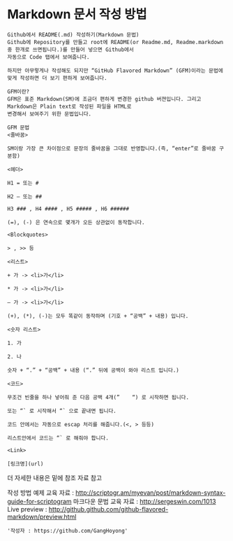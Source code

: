 # Markdown 문서 작성 방법
```
Github에서 README(.md) 작성하기(Markdown 문법)
Github에 Repository를 만들고 root에 README(or Readme.md, Readme.markdown 중 한개로 쓰면됩니다.)를 만들어 넣으면 Github에서 
자동으로 Code 탭에서 보여줍니다.

하지만 아무렇게나 작성해도 되지만 “GitHub Flavored Markdown” (GFM)이라는 문법에 맞게 작성하면 더 보기 편하게 보여줍니다.

GFM이란?
GFM은 표준 Markdown(SM)에 조금더 편하게 변경한 github 버젼입니다. 그리고 Markdown은 Plain text로 작성된 파일을 HTML로 
변경해서 보여주기 위한 문법입니다.

GFM 문법
<줄바꿈>

SM이랑 가장 큰 차이점으로 문장의 줄바꿈을 그대로 반영합니다.(즉, “enter”로 줄바꿈 구분함)

<헤더>

H1 = 또는 #

H2 – 또는 ##

H3 ### , H4 #### , H5 ##### , H6 ######

(=), (-) 은 연속으로 몇개가 오든 상관없이 동작합니다.

<Blockquotes>

> , >> 등

<리스트>

+ 가 -> <li>가</li>

* 가 -> <li>가</li>

– 가 -> <li>가</li>

(+), (*), (-)는 모두 똑같이 동작하며 (기호 + “공백” + 내용) 입니다.

<숫자 리스트>

1. 가

2. 나

숫자 + “.” + “공백” + 내용 (“.” 뒤에 공백이 와야 리스트 입니다.)

<코드>

무조건 빈줄을 하나 넣어줘 준 다음 공백 4개(”    “) 로 시작하면 됩니다.

또는 “` 로 시작해서 “` 으로 끝내면 됩니다.

코드 안에서는 자동으로 escap 처리를 해줍니다.(<, > 등등)

리스트안에서 코드는 “` 로 해줘야 합니다.

<Link>

[링크명](url)
```
더 자세한 내용은 밑에 참조 자료 참고 

작성 방법 예제 교육 자료 : http://scriptogr.am/myevan/post/markdown-syntax-guide-for-scriptogram
마크다운 문법 교육 자료 : http://sergeswin.com/1013
Live preview : http://github.github.com/github-flavored-markdown/preview.html
```
'작성자 : https://github.com/GangHoyong'
```
